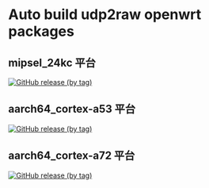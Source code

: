 # Auto build udp2raw openwrt packages
## mipsel_24kc 平台
[![GitHub release (by tag)](https://img.shields.io/github/downloads/pgolds/openwrt-udp2raw-action/mipsel_24kc-20200818/total?color=blue&style=for-the-badge&label=Download)](https://github.com/pgolds/openwrt-udp2raw-action/releases/tag/mipsel_24kc-20200818)

## aarch64_cortex-a53 平台
[![GitHub release (by tag)](https://img.shields.io/github/downloads/pgolds/openwrt-udp2raw-action/aarch64_cortex-a53-20200818/total?color=blue&style=for-the-badge&label=Download)](https://github.com/pgolds/openwrt-udp2raw-action/releases/tag/aarch64_cortex-a53-20200818)

## aarch64_cortex-a72 平台
[![GitHub release (by tag)](https://img.shields.io/github/downloads/pgolds/openwrt-udp2raw-action/aarch64_cortex-a72-20200818/total?color=blue&style=for-the-badge&label=Download)](https://github.com/pgolds/openwrt-udp2raw-action/releases/tag/aarch64_cortex-a72-20200818)
